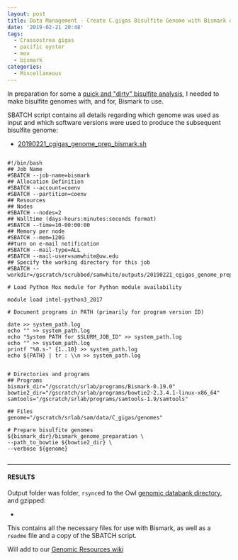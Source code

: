 ```yaml
---
layout: post
title: Data Management - Create C.gigas Bisulfite Genome with Bismark on Mox
date: '2019-02-21 20:48'
tags:
  - Crassostrea gigas
  - pacific oyster
  - mox
  - bismark
categories:
  - Miscellaneous
---
```

In preparation for some a [quick and "dirty" bisulfite analysis](https://github.com/RobertsLab/resources/issues/589), I needed to make bisulfite genomes with, and for, Bismark to use.

SBATCH script contains all details regarding which genome was used as input and which software versions were used to produce the subsequent bisulfite genome:

- [20190221_cgigas_genome_prep_bismark.sh](http://gannet.fish.washington.edu/Atumefaciens/20190221_cgigas_genome_prep_bismark/20190221_cgigas_genome_prep_bismark.sh)

<pre><code>
#!/bin/bash
## Job Name
#SBATCH --job-name=bismark
## Allocation Definition
#SBATCH --account=coenv
#SBATCH --partition=coenv
## Resources
## Nodes
#SBATCH --nodes=2
## Walltime (days-hours:minutes:seconds format)
#SBATCH --time=10-00:00:00
## Memory per node
#SBATCH --mem=120G
##turn on e-mail notification
#SBATCH --mail-type=ALL
#SBATCH --mail-user=samwhite@uw.edu
## Specify the working directory for this job
#SBATCH --workdir=/gscratch/scrubbed/samwhite/outputs/20190221_cgigas_genome_prep_bismark

# Load Python Mox module for Python module availability

module load intel-python3_2017

# Document programs in PATH (primarily for program version ID)

date >> system_path.log
echo "" >> system_path.log
echo "System PATH for $SLURM_JOB_ID" >> system_path.log
echo "" >> system_path.log
printf "%0.s-" {1..10} >> system_path.log
echo ${PATH} | tr : \\n >> system_path.log


# Directories and programs
## Programs
bismark_dir="/gscratch/srlab/programs/Bismark-0.19.0"
bowtie2_dir="/gscratch/srlab/programs/bowtie2-2.3.4.1-linux-x86_64"
samtools="/gscratch/srlab/programs/samtools-1.9/samtools"

## Files
genome="/gscratch/srlab/sam/data/C_gigas/genomes"

# Prepare bisulfite genomes
${bismark_dir}/bismark_genome_preparation \
--path_to_bowtie ${bowtie2_dir} \
--verbose ${genome}

</code></pre>

---

#### RESULTS

Output folder was folder, ```rsync```ed to the Owl [genomic databank directory](http://owl.fish.washington.edu/halfshell/genomic-databank/), and gzipped:

- []()

This contains all the necessary files for use with Bismark, as well as a ```readme``` file and a copy of the SBATCH script.

Will add to our [Genomic Resources wiki](https://github.com/RobertsLab/resources/wiki/Genomic-Resources)
